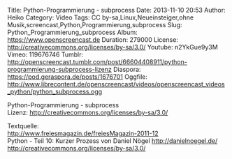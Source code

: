 Title: Python-Programmierung - subprocess
Date: 2013-11-10 20:53
Author: Heiko
Category: Video
Tags: CC by-sa,Linux,Neueinsteiger,ohne Musik,screencast,Python,Programmierung,subprocess
Slug: Python_Programmierung_subprocess
Album: https://www.openscreencast.de
Duration: 279000
License: http://creativecommons.org/licenses/by-sa/3.0/
Youtube: n2YkGue9y3M
Vimeo: 119676746
Tumblr: http://openscreencast.tumblr.com/post/66604408911/python-programmierung-subprocess-lizenz
Diaspora: https://pod.geraspora.de/posts/1676701
Oggfile: http://www.librecontent.de/openscreencast/videos/openscreencast_videos_python/python_subprocess.ogg

Python-Programmierung - subprocess  
Lizenz: <http://creativecommons.org/licenses/by-sa/3.0/>  
  
Textquelle:  
<http://www.freiesmagazin.de/freiesMagazin-2011-12>  
Python - Teil 10: Kurzer Prozess von Daniel Nögel <http://danielnoegel.de/>  
<http://creativecommons.org/licenses/by-sa/3.0/>

